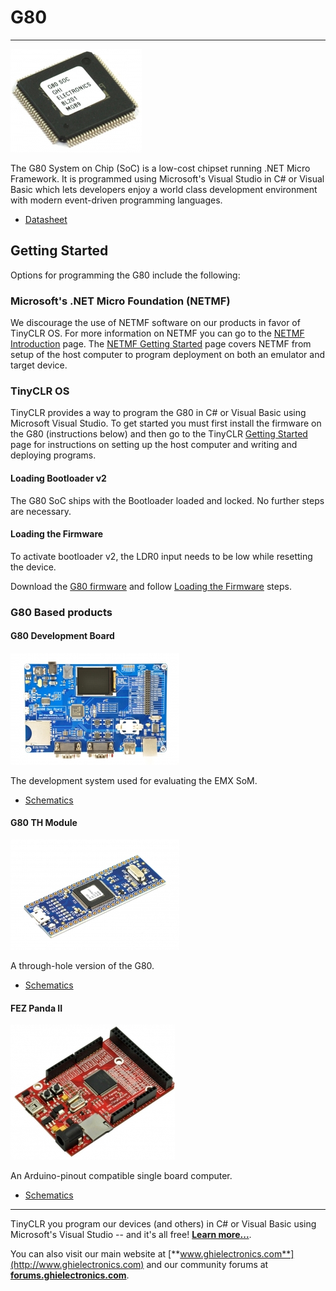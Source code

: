 # G80
---

![G80](images/g80_noborder.jpg)

The G80 System on Chip (SoC) is a low-cost chipset running .NET Micro Framework. It is programmed using Microsoft's Visual Studio in C# or Visual Basic which lets developers enjoy a world class development environment with modern event-driven programming languages.

* [Datasheet](http://files.ghielectronics.com/downloads/Documents/Datasheets/G80%20Datasheet.pdf)

## Getting Started

Options for programming the G80 include the following:

### Microsoft's .NET Micro Foundation (NETMF)
We discourage the use of NETMF software on our products in favor of TinyCLR OS. For more information on NETMF you can go to the [NETMF Introduction](../../software/netmf/intro.md) page. The [NETMF Getting Started](../../software/netmf/getting-started.md) page covers NETMF from setup of the host computer to program deployment on both an emulator and target device.

### TinyCLR OS
TinyCLR provides a way to program the G80 in C# or Visual Basic using Microsoft Visual Studio. To get started you must first install the firmware on the G80 (instructions below) and then go to the TinyCLR [Getting Started](../../software/tinyclr/getting-started.md) page for instructions on setting up the host computer and writing and deploying programs.

#### Loading Bootloader v2
The G80 SoC ships with the Bootloader loaded and locked. No further steps are necessary.

#### Loading the Firmware

To activate bootloader v2, the LDR0 input needs to be low while resetting the device.

Download the [G80 firmware](../../software/tinyclr/downloads.md#g80) and follow [Loading the Firmware](../../software/tinyclr/loaders/ghi_bootloader.md#loading-the-firmware) steps.

### G80 Based products

#### G80 Development Board
![G80 Dev Board](images/g80dev.jpg)

The development system used for evaluating the EMX SoM.

* [Schematics](http://files.ghielectronics.com/downloads/Schematics/Systems/G80%20Dev%20Board%20Schematic.pdf)

#### G80 TH Module
![G80 TH Module](images/g80th.jpg)

A through-hole version of the G80.

* [Schematics](http://files.ghielectronics.com/downloads/Schematics/Systems/G80TH%20Schematic.pdf)

#### FEZ Panda II
![FEZ Panda II](images/fez_panda_ii.jpg)

An Arduino-pinout compatible single board computer.

* [Schematics](http://files.ghielectronics.com/downloads/Schematics/FEZ/FEZ%20Panda%20II%20Schematic.pdf)

***

TinyCLR you program our devices (and others) in C# or Visual Basic using Microsoft's Visual Studio -- and it's all free!  [**Learn more...**](../../software/tinyclr/intro.md).

You can also visit our main website at [**www.ghielectronics.com**](http://www.ghielectronics.com) and our community forums at [**forums.ghielectronics.com**](https://forums.ghielectronics.com/).